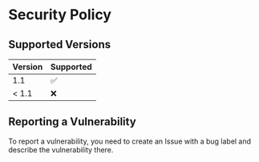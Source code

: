 # Security Policy

## Supported Versions

| Version | Supported          |
| ------- | ------------------ |
| 1.1     | :white_check_mark: |
| < 1.1   | :x:                |

## Reporting a Vulnerability

To report a vulnerability, you need to create an Issue with a bug label and describe the vulnerability there.
